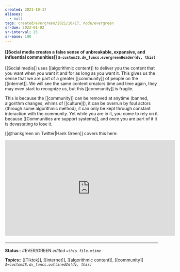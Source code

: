 ```yaml
---
created: 2021-10-17
aliases:
  - null
tags: created/evergreen/2021/10/17, node/evergreen
sr-due: 2022-01-02
sr-interval: 25
sr-ease: 190
---
```


#### [[Social media creates a false sense of unbreakable, expansive, and influential communities]] `$=customJS.dv_funcs.evergreenHeader(dv, this)`

[[Social media]] uses [[algorithmic content]] to deliver you the content that you want when you want it and for as long as you want it. This gives us the sense that we are part of a greater [[community]] of people on the [[internet]]. We will see the same content creators time and time again, they may even start to recognize us, but this [[community]] is fragile.

This is because the [[community]] can be removed at anytime (banned, algorithm changes, whims of [[culture]]), it can be overrun by foul actors (through some algorithmic method), it can only be kept through constant interaction with the community.
Yet while you are in it, you come to rely on it because
[[Communities are support systems]], and once you are part of it it is devastating to lose it.

[[@hankgreen on Twitter|Hank Green]] covers this here:

<iframe width="560" height="315" src="https://www.youtube.com/embed/EJtNmd1kV44?start=971" title="YouTube video player" frameborder="0" allow="accelerometer; autoplay; clipboard-write; encrypted-media; gyroscope; picture-in-picture" allowfullscreen></iframe>

### <hr class="footnote"/>

**Status**:: #EVER/GREEN 
*edited `=this.file.mtime`*

**Topics**:: [[Tiktok]], [[internet]], [[algorithmic content]], [[community]]
*`$=customJS.dv_funcs.outlinedIn(dv, this)`*
